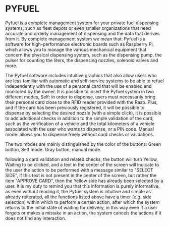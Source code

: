 # PYFUEL
Pyfuel is a complete management system for your private fuel dispensing systems, such as fleet depots or even smaller organizations that need accurate and orderly management of dispensing and the data that derives from it.
By complete management system we mean that:
Pyfuel is a software for high-performance electronic boards such as Raspberry Pi, which allows you to manage the various mechanical equipment that concern the physical dispensing system, such as the dispensing pump, the pulser for counting the liters, the dispensing nozzles, solenoid valves and more.

The Pyfuel software includes intuitive graphics that also allow users who are less familiar with automatic and self-service systems to be able to refuel independently with the use of a personal card that will be enabled and monitored by the owner. It is possible to insert the Pyfuel system in two different modes, 
Self:
    in order to dispense, users must necessarily bring their personal card close to the RFID reader provided with the Rasp. Plus, and if the card has been previously registered, it will be possible to dispense by selecting the desired nozzle 
    (with a simple click), it is possible to add additional checks in addition to the simple validation of the card, such as the verification of a vehicle and the total kilometers of a vehicle associated with the user who wants to dispense,
    or a PIN code.
Manual mode:
allows you to dispense freely without card checks or validations.

The two modes are mainly distinguished by the color of the buttons:
Green button, Self mode.
Gray button, manual mode.

following a card validation and related checks, the button will turn Yellow, Waiting to be clicked, and a text in the center of the screen will indicate to the user the action to be performed with a message similar to "SELECT SIDE", if this text is not present in the center of the screen, but rather the item "APPROVE CARD", then the Yellow side has already been selected by a user.
It is my duty to remind you that this information is purely informative, as even without reading it, the Pyfuel system is intuitive and simple as already reiterated, all the functions listed above have a timer (e.g. side selection) within which to perform a certain action, after which the system returns to the initial state of waiting for delivery, in this way even if a user forgets or makes a mistake in an action, the system cancels the actions if it does not find any interaction.
